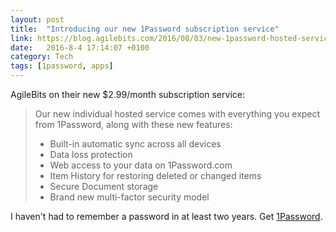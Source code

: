 ```yaml
---
layout: post
title:  "Introducing our new 1Password subscription service"
link: https://blog.agilebits.com/2016/08/03/new-1password-hosted-service/
date:   2016-8-4 17:14:07 +0100
category: Tech
tags: [1password, apps]
---
```


AgileBits on their new $2.99/month subscription service:

>Our new individual hosted service comes with everything you expect from 1Password, along with these new features:
>
>* Built-in automatic sync across all devices
>* Data loss protection
>* Web access to your data on 1Password.com
>* Item History for restoring deleted or changed items
>* Secure Document storage
>* Brand new multi-factor security model

I haven't had to remember a password in at least two years. Get [1Password][1p].

[1p]:https://1password.com/